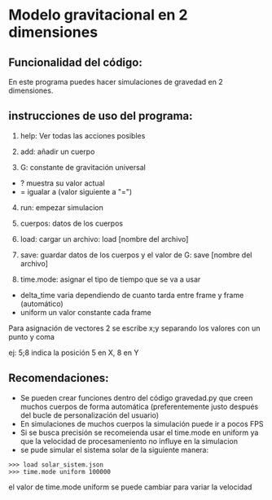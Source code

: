 # Modelo gravitacional en 2 dimensiones

## Funcionalidad del código:
En este programa puedes hacer simulaciones de gravedad en 2 dimensiones.

## instrucciones de uso del programa:
1. help: Ver todas las acciones posibles

2. add: añadir un cuerpo

3. G: constante de gravitación universal
	
  - ? muestra su valor actual
  - = igualar a (valor siguiente a \"=\")

4. run: empezar simulacion

5. cuerpos: datos de los cuerpos

6. load: cargar un archivo: load [nombre del archivo]

7. save: guardar datos de los cuerpos y el valor de G: save [nombre del archivo]

8. time.mode: asignar el tipo de tiempo que se va a usar
  
  - delta_time varia dependiendo de cuanto tarda entre frame y frame (automático)
  - uniform un valor constante cada frame

Para asignación de vectores 2 se escribe x;y separando los valores con un punto y coma

ej: 5;8 indica la posición 5 en X, 8 en Y

## Recomendaciones:
- Se pueden crear funciones dentro del código gravedad.py que creen muchos cuerpos de forma automática (preferentemente justo después del bucle de personalización del usuario)
- En simulaciones de muchos cuerpos la simulación puede ir a pocos FPS
- Si se busca precisión se recomeienda usar el time.mode en uniform ya que la velocidad de procesameniento no influye en la simulacion
- se pude simular el sistema solar de la siguiente manera:
```
>>> load solar_sistem.json
>>> time.mode uniform 100000
```

el valor de time.mode uniform se puede cambiar para variar la velocidad